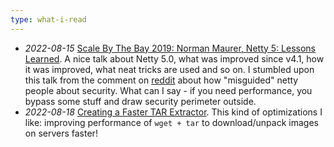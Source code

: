 ```yaml
---
type: what-i-read
---
```


- _2022-08-15_ [Scale By The Bay 2019: Norman Maurer, Netty 5: Lessons Learned](https://www.youtube.com/watch?v=hvYqSz_BgUM).
  A nice talk about Netty 5.0, what was improved since v4.1, how it was improved, what neat tricks are used and so on. I stumbled upon this talk from the comment on [reddit](https://www.reddit.com/r/java/comments/n2j9pw/comment/gwlfnu6/) about how "misguided" netty people about security. What can I say - if you need performance, you bypass some stuff and draw security perimeter outside.
- _2022-08-18_ [Creating a Faster TAR Extractor](https://www.databricks.com/blog/2022/01/26/creating-a-faster-tar-extractor.html).
  This kind of optimizations I like: improving performance of `wget + tar` to download/unpack images on servers faster!
